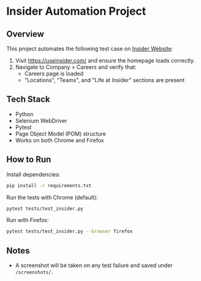 # Insider Automation Project

## Overview
This project automates the following test case on [Insider Website](https://useinsider.com/):

1. Visit https://useinsider.com/ and ensure the homepage loads correctly.
2. Navigate to Company > Careers and verify that:
   - Careers page is loaded
   - "Locations", "Teams", and "Life at Insider" sections are present

## Tech Stack
- Python
- Selenium WebDriver
- Pytest
- Page Object Model (POM) structure
- Works on both Chrome and Firefox

## How to Run
Install dependencies:
```bash
pip install -r requirements.txt
```

Run the tests with Chrome (default):
```bash
pytest tests/test_insider.py
```

Run with Firefox:
```bash
pytest tests/test_insider.py --browser firefox
```

## Notes
- A screenshot will be taken on any test failure and saved under `/screenshots/`.